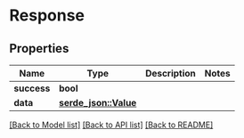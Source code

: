 # Response

## Properties

Name | Type | Description | Notes
------------ | ------------- | ------------- | -------------
**success** | **bool** |  | 
**data** | [**serde_json::Value**](.md) |  | 

[[Back to Model list]](../README.md#documentation-for-models) [[Back to API list]](../README.md#documentation-for-api-endpoints) [[Back to README]](../README.md)


